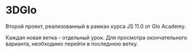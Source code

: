 # 3DGlo

Второй проект, реализованный в рамках курса JS 11.0 от Glo Academy.

Каждая новая ветка - отдельный урок. Для просмотра окончательного варианта, необходимо перейти в последнюю ветку.
